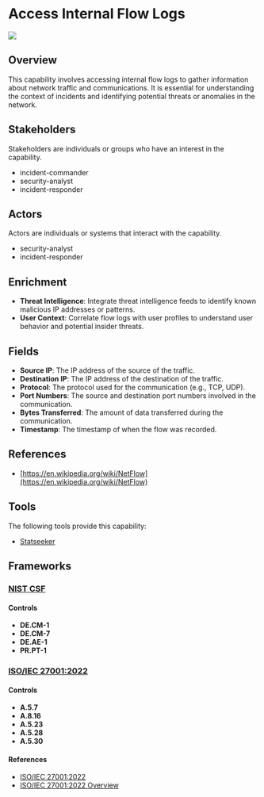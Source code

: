 # Access Internal Flow Logs

![](https://img.shields.io/badge/P0001-preparation-white)

## Overview

This capability involves accessing internal flow logs to gather information about network traffic and communications. It is essential for understanding the context of incidents and identifying potential threats or anomalies in the network.

## Stakeholders
Stakeholders are individuals or groups who have an interest in the capability.

- incident-commander
- security-analyst
- incident-responder

## Actors
Actors are individuals or systems that interact with the capability.

- security-analyst
- incident-responder

## Enrichment

- **Threat Intelligence**: Integrate threat intelligence feeds to identify known malicious IP addresses or patterns.
- **User Context**: Correlate flow logs with user profiles to understand user behavior and potential insider threats.

## Fields

- **Source IP**: The IP address of the source of the traffic.
- **Destination IP**: The IP address of the destination of the traffic.
- **Protocol**: The protocol used for the communication (e.g., TCP, UDP).
- **Port Numbers**: The source and destination port numbers involved in the communication.
- **Bytes Transferred**: The amount of data transferred during the communication.
- **Timestamp**: The timestamp of when the flow was recorded.

## References

- [https://en.wikipedia.org/wiki/NetFlow](https://en.wikipedia.org/wiki/NetFlow)
## Tools
The following tools provide this capability:

- [Statseeker](../tool/T0006/C1102.md)

## Frameworks
### [NIST CSF](../frameworks/F0003.md)

#### Controls

- **DE.CM-1** 
- **DE.CM-7** 
- **DE.AE-1** 
- **PR.PT-1** 

### [ISO/IEC 27001:2022](../frameworks/F0002.md)

#### Controls

- **A.5.7** 
- **A.8.16** 
- **A.5.23** 
- **A.5.28** 
- **A.5.30** 

#### References

- [ISO/IEC 27001:2022](https://www.iso.org/standard/82875.html)
- [ISO/IEC 27001:2022 Overview](https://www.iso.org/isoiec-27001-information-security.html)